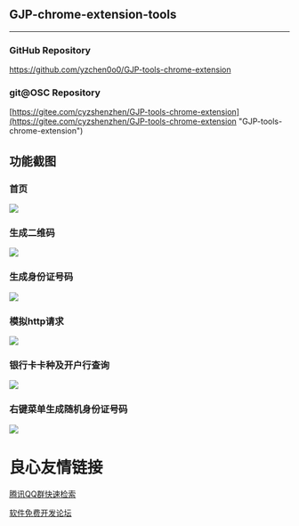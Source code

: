 ## GJP-chrome-extension-tools

***

### GitHub Repository
[https://github.com/yzchen0o0/GJP-tools-chrome-extension ](https://github.com/yzchen0o0/GJP-tools-chrome-extension  "GJP-tools-chrome-extension")

### git@OSC Repository
[https://gitee.com/cyzshenzhen/GJP-tools-chrome-extension](https://gitee.com/cyzshenzhen/GJP-tools-chrome-extension "GJP-tools-chrome-extension")


## 功能截图
### 首页
![](/png/home.png)
### 生成二维码
![](/png/qrcode.png)
### 生成身份证号码
![](/png/idcard.png)
### 模拟http请求
![](/png/httprequest.png)
### 银行卡卡种及开户行查询
![](/png/bankcard.png)
### 右键菜单生成随机身份证号码
![](/png/right-menu-idcard.gif)



 # 良心友情链接

[腾讯QQ群快速检索](http://u.720life.cn/s/8cf73f7c)

[软件免费开发论坛](http://u.720life.cn/s/bbb01dc0)